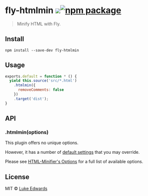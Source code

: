 # fly-htmlmin [![][travis-badge]][travis-link][![npm package][npm-ver-link]][npm-pkg-link]

> Minify HTML with Fly.

## Install

```
npm install --save-dev fly-htmlmin
```

## Usage

```js
exports.default = function * () {
  yield this.source('src/*.html')
    .htmlmin({
      removeComments: false
    })
    .target('dist');
}
```

## API

### .htmlmin(options)

This plugin offers no unique options. 

However, it has a number of [default settings](config.js) that you may override.

Please see [HTML-Minifier's Options](https://github.com/kangax/html-minifier#options-quick-reference) for a full list of available options.

## License

MIT © [Luke Edwards](https://lukeed.com)

[npm-pkg-link]: https://www.npmjs.org/package/fly-htmlmin
[npm-ver-link]: https://img.shields.io/npm/v/fly-htmlmin.svg?style=flat-square
[travis-link]:  https://travis-ci.org/lukeed/fly-htmlmin
[travis-badge]: http://img.shields.io/travis/lukeed/fly-htmlmin.svg?style=flat-square
